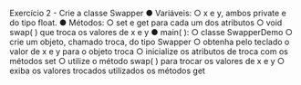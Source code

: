 Exercício 2 - Crie a classe Swapper
● Variáveis:
○ x e y, ambos private e do tipo float.
● Métodos:
○ set e get para cada um dos atributos
○ void swap( ) que troca os valores de x e y
● main( ):
○ classe SwapperDemo
○ crie um objeto, chamado troca, do tipo Swapper
○ obtenha pelo teclado o valor de x e y para o objeto troca
○ inicialize os atributos de troca com os métodos set
○ utilize o método swap( ) para trocar os valores de x e y
○ exiba os valores trocados utilizados os métodos get